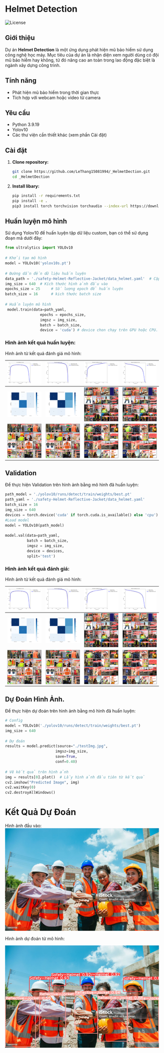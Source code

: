 # Helmet Detection

![License](https://img.shields.io/badge/license-MIT-blue.svg)

## Giới thiệu

Dự án **Helmet Detection** là một ứng dụng phát hiện mũ bảo hiểm sử dụng công nghệ học máy. Mục tiêu của dự án là nhận diện xem người dùng có đội mũ bảo hiểm hay không, từ đó nâng cao an toàn trong lao động đặc biệt là ngành xây dựng công trình.

## Tính năng

- Phát hiện mũ bảo hiểm trong thời gian thực
- Tích hợp với webcam hoặc video từ camera

## Yêu cầu

- Python 3.9.19
- Yolov10
- Các thư viện cần thiết khác (xem phần Cài đặt)

## Cài đặt

1. **Clone repository:**

   ```bash
   git clone https://github.com/LeThang15081994/_HelmetDection.git
   cd _HelmetDection
2. **Install libary:**
   ``` bash
   pip install -r requirements.txt
   pip install -e .
   pip3 install torch torchvision torchaudio --index-url https://download.pytorch.org/whl/cu118
   
## Huấn luyện mô hình

Sử dụng Yolov10 để huấn luyện tập dữ liệu custom, bạn có thể sử dụng đoạn mã dưới đây:

```python
from ultralytics import YOLOv10

# Khởi tạo mô hình
model = YOLOv10('yolov10s.pt')

# Đường dẫn đến dữ liệu huấn luyện
data_path = './safety-Helmet-Reflective-Jacket/data_helmet.yaml'  # Cập nhật với đường dẫn của bạn
img_size = 640  # Kích thước hình ảnh đầu vào
epochs_size = 25     # Số lượng epoch để huấn luyện
batch_size = 16      # kich thước batch size

# Huấn luyện mô hình
 model.train(data=path_yaml,
                epochs = epochs_size,
                imgsz = img_size,
                batch = batch_size,
                device = 'cuda') # device chon chạy trên GPU hoặc CPU.
```
### Hình ảnh kết quả huấn luyện:

Hình ảnh từ kết quả đánh giá mô hình:

| ![Validation Image 1](https://github.com/LeThang15081994/_HelmetDection/blob/master/val/F1_curve.png) | ![Validation Image 2](https://github.com/LeThang15081994/_HelmetDection/blob/master/val/PR_curve.png) | ![Validation Image 3](https://github.com/LeThang15081994/_HelmetDection/blob/master/val/P_curve.png) | ![Validation Image 4](https://github.com/LeThang15081994/_HelmetDection/blob/master/val/R_curve.png) |
|---|---|---|---|
| ![Validation Image 5](https://github.com/LeThang15081994/_HelmetDection/blob/master/val/confusion_matrix.png) | ![Validation Image 6](https://github.com/LeThang15081994/_HelmetDection/blob/master/val/confusion_matrix_normalized.png) | ![Validation Image 7](https://github.com/LeThang15081994/_HelmetDection/blob/master/val/val_batch0_labels.jpg) | ![Validation Image 8](https://github.com/LeThang15081994/_HelmetDection/blob/master/val/val_batch0_pred.jpg) |
| ![Validation Image 9](https://github.com/LeThang15081994/_HelmetDection/blob/master/val/val_batch1_labels.jpg) | ![Validation Image 10](https://github.com/LeThang15081994/_HelmetDection/blob/master/val/val_batch1_pred.jpg) | ![Validation Image 11](https://github.com/LeThang15081994/_HelmetDection/blob/master/val/val_batch2_labels.jpg) | ![Validation Image 12](https://github.com/LeThang15081994/_HelmetDection/blob/master/val/val_batch2_pred.jpg) |

## Validation
Để thực hiện Validation trên hình ảnh bằng mô hình đã huấn luyện:

```python
path_model = './yolov10/runs/detect/train/weights/best.pt'
path_yaml = './safety-Helmet-Reflective-Jacket/data_helmet.yaml'
batch_size = 16
img_size = 640
devices = torch.device('cuda' if torch.cuda.is_available() else 'cpu')
#Load model
model = YOLOv10(path_model)

model.val(data=path_yaml,
          batch = batch_size,
          imgsz = img_size,
          device = devices,
          split='test')
```
### Hình ảnh kết quả đánh giá:

Hình ảnh từ kết quả đánh giá mô hình:

| ![Validation Image 1](https://github.com/LeThang15081994/_HelmetDection/blob/master/val/F1_curve.png) | ![Validation Image 2](https://github.com/LeThang15081994/_HelmetDection/blob/master/val/PR_curve.png) | ![Validation Image 3](https://github.com/LeThang15081994/_HelmetDection/blob/master/val/P_curve.png) | ![Validation Image 4](https://github.com/LeThang15081994/_HelmetDection/blob/master/val/R_curve.png) |
|---|---|---|---|
| ![Validation Image 5](https://github.com/LeThang15081994/_HelmetDection/blob/master/val/confusion_matrix.png) | ![Validation Image 6](https://github.com/LeThang15081994/_HelmetDection/blob/master/val/confusion_matrix_normalized.png) | ![Validation Image 7](https://github.com/LeThang15081994/_HelmetDection/blob/master/val/val_batch0_labels.jpg) | ![Validation Image 8](https://github.com/LeThang15081994/_HelmetDection/blob/master/val/val_batch0_pred.jpg) |
| ![Validation Image 9](https://github.com/LeThang15081994/_HelmetDection/blob/master/val/val_batch1_labels.jpg) | ![Validation Image 10](https://github.com/LeThang15081994/_HelmetDection/blob/master/val/val_batch1_pred.jpg) | ![Validation Image 11](https://github.com/LeThang15081994/_HelmetDection/blob/master/val/val_batch2_labels.jpg) | ![Validation Image 12](https://github.com/LeThang15081994/_HelmetDection/blob/master/val/val_batch2_pred.jpg) |

## Dự Đoán Hình Ảnh.
Để thực hiện dự đoán trên hình ảnh bằng mô hình đã huấn luyện:

```python
# Config
model = YOLOv10('./yolov10/runs/detect/train/weights/best.pt')
img_size = 640

# Dự đoán
results = model.predict(source="./testImg.jpg", 
                       imgsz=img_size,
                       save=True, 
                       conf=0.40)

# Vẽ kết quả trên hình ảnh
img = results[0].plot()  # Lấy hình ảnh đầu tiên từ kết quả
cv2.imshow("Predicted Image", img)
cv2.waitKey(0)
cv2.destroyAllWindows()
```
# Kết Quả Dự Đoán
Hình ảnh đầu vào:
![Test Image](https://github.com/LeThang15081994/_HelmetDection/raw/master/testImg.jpg)

Hình ảnh dự đoán từ mô hình:

![Predicted Image 1](predict/testImg.jpg)

